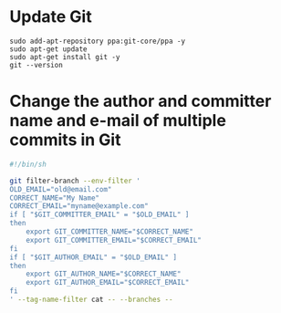 # Update Git

	sudo add-apt-repository ppa:git-core/ppa -y
	sudo apt-get update
	sudo apt-get install git -y
	git --version

# Change the author and committer name and e-mail of multiple commits in Git

```bash
#!/bin/sh

git filter-branch --env-filter '
OLD_EMAIL="old@email.com"
CORRECT_NAME="My Name"
CORRECT_EMAIL="myname@example.com"
if [ "$GIT_COMMITTER_EMAIL" = "$OLD_EMAIL" ]
then
    export GIT_COMMITTER_NAME="$CORRECT_NAME"
    export GIT_COMMITTER_EMAIL="$CORRECT_EMAIL"
fi
if [ "$GIT_AUTHOR_EMAIL" = "$OLD_EMAIL" ]
then
    export GIT_AUTHOR_NAME="$CORRECT_NAME"
    export GIT_AUTHOR_EMAIL="$CORRECT_EMAIL"
fi
' --tag-name-filter cat -- --branches --
```